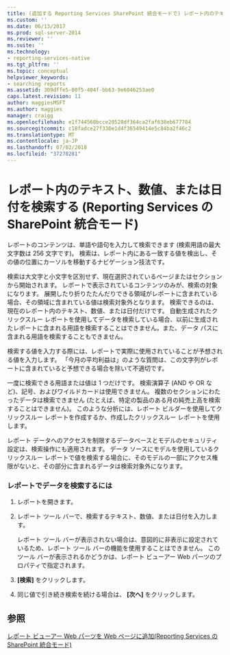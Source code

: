 ```yaml
---
title: (追加する Reporting Services SharePoint 統合モードで) レポート内のテキスト、数値、または日付の検索 |Microsoft Docs
ms.custom: ''
ms.date: 06/13/2017
ms.prod: sql-server-2014
ms.reviewer: ''
ms.suite: ''
ms.technology:
- reporting-services-native
ms.tgt_pltfrm: ''
ms.topic: conceptual
helpviewer_keywords:
- searching reports
ms.assetid: 309dffe5-00f5-404f-bb63-9e6046253ae0
caps.latest.revision: 11
author: maggiesMSFT
ms.author: maggies
manager: craigg
ms.openlocfilehash: e1f744568bcce20528df364ca2faf638eb677784
ms.sourcegitcommit: c18fadce27f330e1d4f36549414e5c84ba2f46c2
ms.translationtype: MT
ms.contentlocale: ja-JP
ms.lasthandoff: 07/02/2018
ms.locfileid: "37278281"
---
```

# <a name="find-text-numbers-or-dates-in-a-report-reporting-services-in-sharepoint-integrated-mode"></a>レポート内のテキスト、数値、または日付を検索する (Reporting Services の SharePoint 統合モード)
  レポートのコンテンツは、単語や語句を入力して検索できます (検索用語の最大文字数は 256 文字です)。 検索は、レポート内にある一致する値を検出し、その値の位置にカーソルを移動するナビゲーション技法です。  
  
 検索は大文字と小文字を区別せず、現在選択されているページまたはセクションから開始されます。 レポートで表示されているコンテンツのみが、検索の対象になります。 展開したり折りたたんだりできる領域がレポートに含まれている場合、その領域に含まれている値は検索対象外となります。 検索できるのは、現在のレポート内のテキスト、数値、または日付だけです。 自動生成されたクリックスルー レポートを使用してデータを検索している場合、以前に生成されたレポートに含まれる用語を検索することはできません。また、データ パスに含まれる用語を検索することもできません。  
  
 検索する値を入力する際には、レポートで実際に使用されていることが予想される値を入力します。 「今月の平均利益は」のような質問は、この文字列がレポートに含まれていると予想できる場合を除いて不適切です。  
  
 一度に検索できる用語または値は 1 つだけです。 検索演算子 (AND や OR など)、記号、およびワイルドカードは使用できません。 複数のセクションにわたったデータは検索できません (たとえば、特定の製品のある月の純売上高を検索することはできません)。 このような分析には、レポート ビルダーを使用してクリックスルー レポートを作成するか、作成したクリックスルー レポートを使用します。  
  
 レポート データへのアクセスを制限するデータベースとモデルのセキュリティ設定は、検索操作にも適用されます。 データ ソースにモデルを使用しているクリックスルー レポートで値を検索する場合に、そのモデルの一部にアクセス権限がないと、その部分に含まれるデータは検索対象外になります。  
  
### <a name="to-find-data-in-a-report"></a>レポートでデータを検索するには  
  
1.  レポートを開きます。  
  
2.  レポート ツール バーで、検索するテキスト、数値、または日付を入力します。  
  
     レポート ツール バーが表示されない場合は、意図的に非表示に設定されているため、レポート ツール バーの機能を使用することはできません。 このツール バーが表示されるかどうかは、レポート ビューアー Web パーツのプロパティで指定されます。  
  
3.  **[検索]** をクリックします。  
  
4.  同じ値で引き続き検索を続ける場合は、 **[次へ]** をクリックします。  
  
## <a name="see-also"></a>参照  
 [レポート ビューアー Web パーツを Web ページに追加&#40;Reporting Services の SharePoint 統合モード&#41;](../report-server-sharepoint/add-reporting-services-content-types-to-a-sharepoint-library.md)  
  
  
